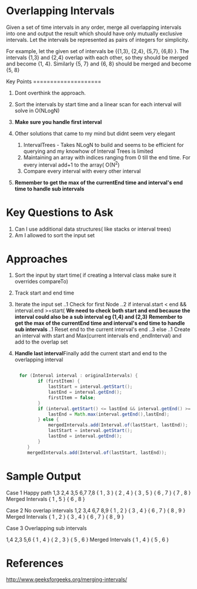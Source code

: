 Overlapping Intervals
===========================================================================
Given a set of time intervals in any order, merge all overlapping intervals
into one and output the result which should have only mutually exclusive
intervals. Let the intervals be represented as pairs of integers for
simplicity.

For example, let the given set of intervals be {{1,3}, {2,4}, {5,7}, {6,8} }.
The intervals {1,3} and {2,4} overlap with each other, so they should be
merged and become {1, 4}. Similarly {5, 7} and {6, 8} should be merged and
become {5, 8}

<div style="page-break-after: always;"></div>
Key Points
====================

1. Dont overthink the approach.
2. Sort the intervals by start time and a linear scan for each interval will solve in O(NLogN)
2. <b> Make sure you handle first interval</b>
3. Other solutions that came to my mind but didnt seem very elegant
	1. IntervalTrees - Takes NLogN to build and seems to be efficient for querying and my knowhow of Interval Trees is limited
	2. Maintaining an array with indices ranging from 0 till the end time. For every interval add+1 to the array( O(N<sup>2</sup>)
	3. Compare every interval with every other interval

4. <b> Remember to get the max of the currentEnd time and interval's end time to handle sub intervals </b>


Key Questions to Ask
====================

1. Can I use additional data structures( like stacks or interval trees)
2. Am I allowed to sort the input set

Approaches
====================

1. Sort the input by start time( if creating a Interval class make sure it overrides compareTo)
2. Track start and end time
3. Iterate the input set
	..1 Check for first Node
	..2 if interval.start < end && interval.end >=start( <b> We need to check both start and end because the interval could also be a sub interval eg (1,4) and (2,3)</b>
	<b> Remember to get the max of the currentEnd time and interval's end time to handle sub intervals </b>
		..1 Reset end to the current interval's end
	..3 else
	    ..1 Create an interval with  start and Max(current intervals end ,endInterval)  and add to the overlap set
	    
4. <b>Handle last interval</b>Finally add the current start and end to the overlapping interval

``` java

     for (Interval interval : originalIntervals) {
			if (firstItem) {
				lastStart = interval.getStart();
				lastEnd = interval.getEnd();
				firstItem = false;
			}
			if (interval.getStart() <= lastEnd && interval.getEnd() >= lastStart) {
				lastEnd = Math.max(interval.getEnd(),lastEnd);
			} else {
				mergedIntervals.add(Interval.of(lastStart, lastEnd));
				lastStart = interval.getStart();
				lastEnd = interval.getEnd();
			}
	    }
		mergedIntervals.add(Interval.of(lastStart, lastEnd));
```

<div style="page-break-after: always;"></div>

Sample Output
=====================
Case 1 Happy path
1,3
2,4
3,5
6,7
7,8
{ 1 , 3 }
{ 2 , 4 }
{ 3 , 5 }
{ 6 , 7 }
{ 7 , 8 }
Merged Intervals
{ 1 , 5 }
{ 6 , 8 }


Case 2 No overlap intervals
1,2
3,4
6,7
8,9
{ 1 , 2 }
{ 3 , 4 }
{ 6 , 7 }
{ 8 , 9 }
Merged Intervals
{ 1 , 2 }
{ 3 , 4 }
{ 6 , 7 }
{ 8 , 9 }

Case 3 Overlapping sub intervals

1,4
2,3
5,6
{ 1 , 4 }
{ 2 , 3 }
{ 5 , 6 }
Merged Intervals
{ 1 , 4 }
{ 5 , 6 }

References
====================
http://www.geeksforgeeks.org/merging-intervals/

